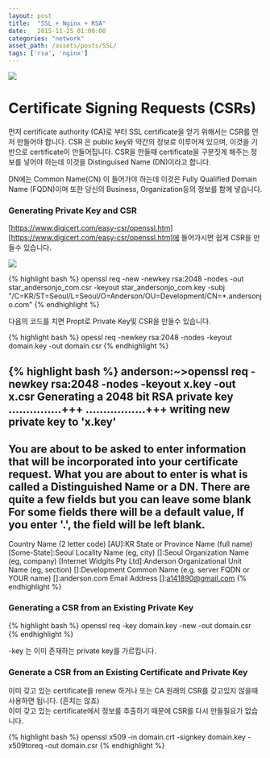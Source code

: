 ```yaml
---
layout: post
title:  "SSL + Nginx + RSA"
date:   2015-11-25 01:00:00
categories: "network"
asset_path: /assets/posts/SSL/
tags: ['rsa', 'nginx']
---
```

<div>
    <img src="{{ page.asset_path }}logo.jpg" class="img-responsive img-rounded">
</div>


# Certificate Signing Requests (CSRs)

먼저 certificate authority (CA)로 부터 SSL certificate을 얻기 위해서는 CSR를 먼저 만들어야 합니다.
CSR 은 public key와 약간의 정보로 이루어져 있으며, 이것을 기반으로 certificate이 만들어집니다.
CSR을 만들때 certificate을 구분짓게 해주는 정보를 넣어야 하는데 이것을 Distinguised Name (DN)이라고 합니다.

DN에는 Common Name(CN) 이 들어가야 하는데 이것은 Fully Qualified Domain Name (FQDN)이며 또한 
당신의 Business, Organization등의 정보를 함께 넣습니다. 


### Generating Private Key and CSR

[https://www.digicert.com/easy-csr/openssl.htm][https://www.digicert.com/easy-csr/openssl.htm]에 들어가시면 
쉽게 CSR을 만들수 있습니다.

<img src="{{ page.asset_path }}capture01.png" class="img-responsive img-rounded">

{% highlight bash %}
openssl req -new -newkey rsa:2048 -nodes -out star_andersonjo_com.csr -keyout star_andersonjo_com.key -subj "/C=KR/ST=Seoul/L=Seoul/O=Anderson/OU=Development/CN=*.andersonjo.com"
{% endhighlight %}

다음의 코드를 치면 Propt로 Private Key및 CSR을 만들수 있습니다.

{% highlight bash %}
opessl req -newkey rsa:2048 -nodes -keyout domain.key -out domain.csr
{% endhighlight %}

{% highlight bash %}
anderson:~>openssl req -newkey rsa:2048 -nodes -keyout x.key -out x.csr
Generating a 2048 bit RSA private key
...............+++
.................+++
writing new private key to 'x.key'
-----
You are about to be asked to enter information that will be incorporated
into your certificate request.
What you are about to enter is what is called a Distinguished Name or a DN.
There are quite a few fields but you can leave some blank
For some fields there will be a default value,
If you enter '.', the field will be left blank.
-----
Country Name (2 letter code) [AU]:KR
State or Province Name (full name) [Some-State]:Seoul
Locality Name (eg, city) []:Seoul
Organization Name (eg, company) [Internet Widgits Pty Ltd]:Anderson
Organizational Unit Name (eg, section) []:Development
Common Name (e.g. server FQDN or YOUR name) []:anderson.com
Email Address []:a141890@gmail.com
{% endhighlight %}

### Generating a CSR from an Existing Private Key

{% highlight bash %}
openssl req  -key domain.key -new -out domain.csr
{% endhighlight %}

-key 는 이미 존재하는 private key를 가르킵니다.

### Generate a CSR from an Existing Certificate and Private Key

이미 갖고 있는 certificate을 renew 하거나 또는 CA 원래의 CSR를 갖고있지 않을때 사용하면 됩니다. (흔치는 않죠)<br>
이미 갖고 있는 certificate에서 정보를 추출하기 때문에 CSR를 다시 만들필요가 없습니다.

{% highlight bash %}
openssl x509 -in domain.crt -signkey domain.key -x509toreq -out domain.csr
{% endhighlight %}
 

[https://www.digicert.com/easy-csr/openssl.htm]: https://www.digicert.com/easy-csr/openssl.htm